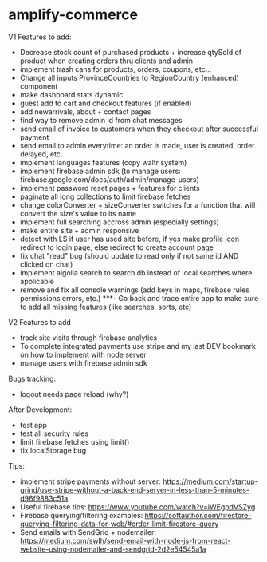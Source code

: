 # amplify-commerce

V1 Features to add: 
- Decrease stock count of purchased products + increase qtySold of product when creating orders thru clients and admin
- implement trash cans for products, orders, coupons, etc...
- Change all inputs ProvinceCountries to RegionCountry (enhanced) component
- make dashboard stats dynamic
- guest add to cart and checkout features (if enabled)
- add newarrivals, about + contact pages
- find way to remove admin id from chat messages
- send email of invoice to customers when they checkout after successful payment
- send email to admin everytime: an order is made, user is created, order delayed, etc.
- implement languages features (copy waltr system)
- implement firebase admin sdk (to manage users: firebase.google.com/docs/auth/admin/manage-users)
- implement password reset pages + features for clients
- paginate all long collections to limit firebase fetches
- change colorConverter + sizeConverter switches for a function that will convert the size's value to its name
- implement full searching accross admin (especially settings)
- make entire site + admin responsive
- detect with LS if user has used site before, if yes make profile icon redirect to login page, else redirect to create account page
- fix chat "read" bug (should update to read only if not same id AND clicked on chat)
- implement algolia search to search db instead of local searches where applicable
- remove and fix all console warnings (add keys in maps, firebase rules permissions errors, etc.)
***- Go back and trace entire app to make sure to add all missing features (like searches, sorts, etc)

V2 Features to add
- track site visits through firebase analytics
- To complete integrated payments use stripe and my last DEV bookmark on how to implement with node server
- manage users with firebase admin sdk

Bugs tracking:
- logout needs page reload (why?)

After Development:
- test app
- test all security rules
- limit firebase fetches using limit()
- fix localStorage bug

Tips:

- implement stripe payments without server: 
https://medium.com/startup-grind/use-stripe-without-a-back-end-server-in-less-than-5-minutes-d96f9883c51a
- Useful firebase tips: 
https://www.youtube.com/watch?v=iWEgpdVSZyg
- Firebase querying/filtering examples: 
https://softauthor.com/firestore-querying-filtering-data-for-web/#order-limit-firestore-query
- Send emails with SendGrid + nodemailer: 
https://medium.com/swlh/send-email-with-node-js-from-react-website-using-nodemailer-and-sendgrid-2d2e54545a1a
